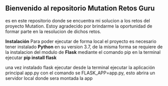 ## Bienvenido al repositorio Mutation Retos Guru

es en este repositorio donde se encuentra mi solucion a los retos del proyecto Mutation. Estoy agradecido por brindarme la oportunidad de formar parte en la resolucion de dichos retos.

**Instalación**
Para poder ejecutar de forma local  el proyecto es necesario tener instalado **Python**  en su version 3.7, de la misma forma  se requiere de la instalacion del modulo de **Flask** mediante el comando pip en la terminal ejecutar **pip install flask**

una vez instalado flask ejecutar desde la terminal ejecutar la aplicación principal app.py con el comando se FLASK_APP=app.py,
esto abrira un servidor local donde sera montada la app